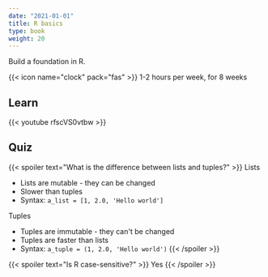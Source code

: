 ```yaml
---
date: "2021-01-01"
title: R basics
type: book
weight: 20
---
```


Build a foundation in R.

<!--more-->

{{< icon name="clock" pack="fas" >}} 1-2 hours per week, for 8 weeks

## Learn

{{< youtube rfscVS0vtbw >}}

## Quiz

{{< spoiler text="What is the difference between lists and tuples?" >}}
Lists

- Lists are mutable - they can be changed
- Slower than tuples
- Syntax: `a_list = [1, 2.0, 'Hello world']`

Tuples

- Tuples are immutable - they can't be changed
- Tuples are faster than lists 
- Syntax: `a_tuple = (1, 2.0, 'Hello world')`
{{< /spoiler >}}

{{< spoiler text="Is R case-sensitive?" >}}
Yes
{{< /spoiler >}}

<style type="text/css">

h1.title {
  font-size: 12px;
  color: Dark;
  text-align: centre;
}

<style>
body{
text-align: justify}
</style>


